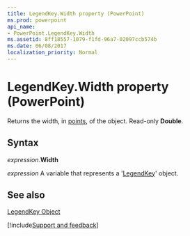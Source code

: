 ```yaml
---
title: LegendKey.Width property (PowerPoint)
ms.prod: powerpoint
api_name:
- PowerPoint.LegendKey.Width
ms.assetid: 8ff18557-1079-f1fd-96a7-02097ccb574b
ms.date: 06/08/2017
localization_priority: Normal
---
```



# LegendKey.Width property (PowerPoint)

Returns the width, in [points](../language/glossary/vbe-glossary.md#point), of the object. Read-only  **Double**.


## Syntax

_expression_.**Width**

 _expression_ A variable that represents a '[LegendKey](PowerPoint.LegendKey.md)' object.


## See also


[LegendKey Object](PowerPoint.LegendKey.md)

[!include[Support and feedback](~/includes/feedback-boilerplate.md)]